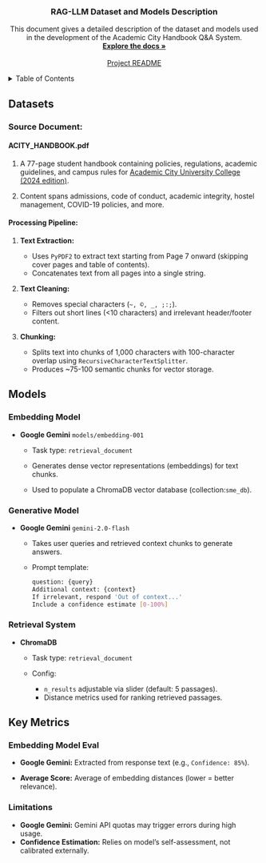 <!-- PROJECT LOGO -->
<br />
<div align="center">
<h3 align="center">RAG-LLM Dataset and Models Description</h3>

  <p align="center">
    This document gives a detailed description of the dataset and models used in the development of the Academic City Handbook Q&A System.
    <br />
    <a href="https://github.com/fiifidawson/ai_10211100348/tree/main/docs"><strong>Explore the docs »</strong></a>
    <br />
    <br />
    <a href="https://github.com/fiifidawson/ai_10211100348/blob/main/README.md">Project README</a>
  </p>
</div>



<!-- TABLE OF CONTENTS -->
<details>
  <summary>Table of Contents</summary>
  <ol>
    <li>
      <a href="#datasets">Datasets</a>
      <ul>
        <li><a href="#source-document">Source Document</a></li>
      </ul>
    </li>
    <li>
      <a href="#Models">Models</a>
      <ul>      
        <li><a href="#embedding-model">Embedding Model</a></li>
        <li><a href="#generative-model">Generative Model</a></li>   
        <li><a href="#retrieval-system">Retrieval System</a></li>     
      </ul>
    </li>
    <li><a href="#key-metrics">Key Metrics</a>
    <ul>
        <li><a href="#embedding-model-eval">Embedding Model Eval</a></li>
        <li><a href="#limitations">Limitations</a></li>
      </ul>    
    </li> 
  </ol>
</details>

## Datasets

### Source Document:

#### ACITY_HANDBOOK.pdf
1. A 77-page student handbook containing policies, regulations, academic guidelines, and campus rules for [Academic City University College (2024 edition)](https://github.com/fiifidawson/ai_10211100348/blob/main/data/rag_llm/ACITY_HANDBOOK.pdf).

2. Content spans admissions, code of conduct, academic integrity, hostel management, COVID-19 policies, and more.


#### Processing Pipeline:
1. **Text Extraction:**
    - Uses `PyPDF2` to extract text starting from Page 7 onward (skipping cover pages and table of contents).
    - Concatenates text from all pages into a single string.

2. **Text Cleaning:**
    - Removes special characters (`~, ©, _, ;:;`).
    - Filters out short lines (<10 characters) and irrelevant header/footer content.

3. **Chunking:**
    - Splits text into chunks of 1,000 characters with 100-character overlap using `RecursiveCharacterTextSplitter`.
    - Produces ~75-100 semantic chunks for vector storage.


## Models

### Embedding Model
- **Google Gemini** `models/embedding-001`
    - Task type: `retrieval_document`

    - Generates dense vector representations (embeddings) for text chunks.

    - Used to populate a ChromaDB vector database (collection:`sme_db`).


### Generative Model
- **Google Gemini** `gemini-2.0-flash`
    - Takes user queries and retrieved context chunks to generate answers.

    - Prompt template:
        ```sh
        question: {query}
        Additional context: {context}
        If irrelevant, respond 'Out of context...'
        Include a confidence estimate [0-100%] 
        ```


### Retrieval System
- **ChromaDB**
    - Task type: `retrieval_document`

    - Config:
        - `n_results` adjustable via slider (default: 5 passages).
        - Distance metrics used for ranking retrieved passages.


## Key Metrics

### Embedding Model Eval
- **Google Gemini:** Extracted from response text (e.g., `Confidence: 85%`).

- **Average Score:** Average of embedding distances (lower = better relevance). 

### Limitations
- **Google Gemini:** Gemini API quotas may trigger errors during high usage.
- **Confidence Estimation:** Relies on model’s self-assessment, not calibrated externally.